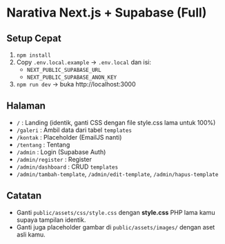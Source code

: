 
# Narativa Next.js + Supabase (Full)

## Setup Cepat
1. `npm install`
2. Copy `.env.local.example` → `.env.local` dan isi:
   - `NEXT_PUBLIC_SUPABASE_URL`
   - `NEXT_PUBLIC_SUPABASE_ANON_KEY`
3. `npm run dev` → buka http://localhost:3000

## Halaman
- `/` : Landing (identik, ganti CSS dengan file style.css lama untuk 100%)  
- `/galeri` : Ambil data dari tabel `templates`  
- `/kontak` : Placeholder (EmailJS nanti)  
- `/tentang` : Tentang  
- `/admin` : Login (Supabase Auth)  
- `/admin/register` : Register  
- `/admin/dashboard` : CRUD `templates`  
- `/admin/tambah-template`, `/admin/edit-template`, `/admin/hapus-template`

## Catatan
- Ganti `public/assets/css/style.css` dengan **style.css** PHP lama kamu supaya tampilan identik.
- Ganti juga placeholder gambar di `public/assets/images/` dengan aset asli kamu.
